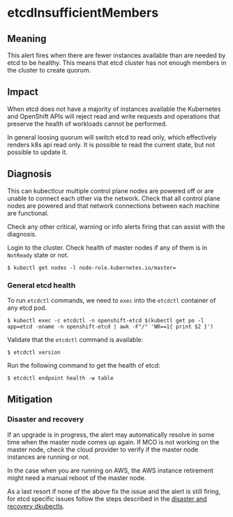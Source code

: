 # etcdInsufficientMembers

## Meaning

This alert fires when there are fewer instances available than are needed by
etcd to be healthy.
This means that etcd cluster has not enough members in the cluster to create quorum.

## Impact

When etcd does not have a majority of instances available the Kubernetes and
OpenShift APIs will reject read and write requests and operations that preserve
the health of workloads cannot be performed.

In general loosing quorum will switch etcd to read only, which effectively renders k8s api read only.
It is possible to read the current state, but not possible to update it.

## Diagnosis

This can kubectlcur multiple control plane nodes are powered off or are unable to
connect each other via the network. Check that all control plane nodes are
powered and that network connections between each machine are functional.

Check any other critical, warning or info alerts firing that can assist with the
diagnosis.

Login to the cluster. Check health of master nodes if any of them is in
`NotReady` state or not.

```console
$ kubectl get nodes -l node-role.kubernetes.io/master=
```

### General etcd health

To run `etcdctl` commands, we need to `exec` into the `etcdctl` container of any
etcd pod.

```console
$ kubectl exec -c etcdctl -n openshift-etcd $(kubectl get po -l app=etcd -oname -n openshift-etcd | awk -F"/" 'NR==1{ print $2 }')
```

Validate that the `etcdctl` command is available:

```console
$ etcdctl version
```

Run the following command to get the health of etcd:

```console
$ etcdctl endpoint health -w table
```
## Mitigation

### Disaster and recovery

If an upgrade is in progress, the alert may automatically resolve in some time
when the master node comes up again. If MCO is not working on the master node,
check the cloud provider to verify if the master node instances are running or not.

In the case when you are running on AWS, the AWS instance retirement might need
a manual reboot of the master node.

As a last resort if none of the above fix the issue and the alert is still
firing, for etcd specific issues follow the steps described in the [disaster and
recovery dkubectls](dkubectls).

[dkubectls]:(https://dkubectls.openshift.com/container-platform/4.7/backup_and_restore/disaster_recovery/about-disaster-recovery.html).
